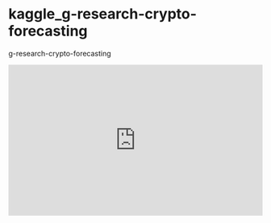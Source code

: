 # kaggle_g-research-crypto-forecasting
g-research-crypto-forecasting


<iframe src="https://www.kaggle.com/embed/cstein06/tutorial-to-the-g-research-crypto-competition?cellIds=3&kernelSessionId=78721864" height="300" style="margin: 0 auto; width: 100%; max-width: 950px;" frameborder="0" scrolling="auto" title="Tutorial to the G-Research Crypto Competition"></iframe>